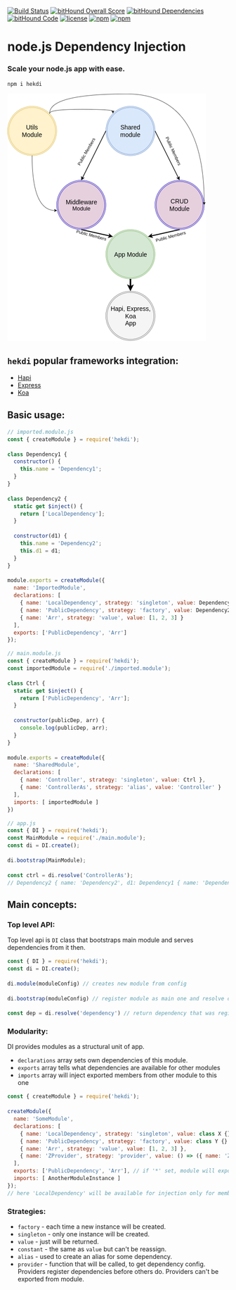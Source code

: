 [![Build Status](https://travis-ci.org/IvanProdaiko94/hekdi.svg?branch=master)](https://travis-ci.org/IvanProdaiko94/hekdi)
[![bitHound Overall Score](https://www.bithound.io/github/IvanProdaiko94/hekdi/badges/score.svg)](https://www.bithound.io/github/IvanProdaiko94/hekdi)
[![bitHound Dependencies](https://www.bithound.io/github/IvanProdaiko94/hekdi/badges/dependencies.svg)](https://www.bithound.io/github/IvanProdaiko94/hekdi/master/dependencies/npm)
[![bitHound Code](https://www.bithound.io/github/IvanProdaiko94/hekdi/badges/code.svg)](https://www.bithound.io/github/IvanProdaiko94/hekdi)
[![license](https://img.shields.io/github/license/mashape/apistatus.svg)]()
[![npm](https://img.shields.io/npm/dm/hekdi.svg)](https://www.npmjs.com/package/hekdi)
[![npm](https://img.shields.io/npm/dt/hekdi.svg)](https://www.npmjs.com/package/hekdi)


# node.js Dependency Injection

### Scale your node.js app with ease.

```bash
npm i hekdi
```

![App Example](assets/draw.png)

## `hekdi` popular frameworks integration:

- [Hapi](./docs/hapi.md)
- [Express](./docs/express.md) 
- [Koa](./docs/koa.md) 

## Basic usage:

```javascript
// imported.module.js
const { createModule } = require('hekdi');

class Dependency1 {
  constructor() {
    this.name = 'Dependency1';
  }
}

class Dependency2 {
  static get $inject() {
    return ['LocalDependency'];
  }

  constructor(d1) {
    this.name = 'Dependency2';
    this.d1 = d1;
  }
}

module.exports = createModule({
  name: 'ImportedModule',
  declarations: [
    { name: 'LocalDependency', strategy: 'singleton', value: Dependency1 },
    { name: 'PublicDependency', strategy: 'factory', value: Dependency2 },
    { name: 'Arr', strategy: 'value', value: [1, 2, 3] }
  ],
  exports: ['PublicDependency', 'Arr']
});
```

```javascript
// main.module.js
const { createModule } = require('hekdi');
const importedModule = require('./imported.module');

class Ctrl {
  static get $inject() {
    return ['PublicDependency', 'Arr'];
  }

  constructor(publicDep, arr) {
    console.log(publicDep, arr);
  }
}

module.exports = createModule({
  name: 'SharedModule',
  declarations: [
    { name: 'Controller', strategy: 'singleton', value: Ctrl },
    { name: 'ControllerAs', strategy: 'alias', value: 'Controller' }
  ],
  imports: [ importedModule ]
})
```

```javascript
// app.js
const { DI } = require('hekdi');
const MainModule = require('./main.module');
const di = DI.create();

di.bootstrap(MainModule);

const ctrl = di.resolve('ControllerAs');
// Dependency2 { name: 'Dependency2', d1: Dependency1 { name: 'Dependency1' } } [ 1, 2, 3 ]
```

## Main concepts:

### Top level API:
Top level api is `DI` class that bootstraps main module and serves dependencies from it then.

```javascript
const { DI } = require('hekdi');
const di = DI.create();

di.module(moduleConfig) // creates new module from config

di.bootstrap(moduleConfig) // register module as main one and resolve dependencies from it

const dep = di.resolve('dependency') // return dependency that was registered to bootstrapped module according to its strategy
```

### Modularity:

DI provides modules as a structural unit of app.
- `declarations` array sets own dependencies of this module.
- `exports` array tells what dependencies are available for other modules
- `imports` array will inject exported members from other module to this one

```javascript
const { createModule } = require('hekdi');

createModule({
  name: 'SomeModule',
  declarations: [
    { name: 'LocalDependency', strategy: 'singleton', value: class X {} },
    { name: 'PublicDependency', strategy: 'factory', value: class Y {} },
    { name: 'Arr', strategy: 'value', value: [1, 2, 3] },
    { name: 'ZProvider', strategy: 'provider', value: () => ({ name: 'Z', strategy: 'factory', value: class Z {} })}
  ],
  exports: ['PublicDependency', 'Arr'], // if '*' set, module will export all of the dependencies including imported 
  imports: [ AnotherModuleInstance ]
});
// here 'LocalDependency' will be available for injection only for members of this module. 
```

### Strategies:
- `factory` - each time a new instance will be created.
- `singleton` - only one instance will be created.
- `value` - just will be returned.
- `constant` - the same as `value` but can't be reassign.
- `alias` - used to create an alias for some dependency.
- `provider` - function that will be called, to get dependency config. 
Providers register dependencies before others do. Providers can't be exported from module.